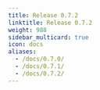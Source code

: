 ```yaml
---
title: Release 0.7.2
linktitle: Release 0.7.2
weight: 988
sidebar_multicard: true
icon: docs
aliases:
  - /docs/0.7.0/
  - /docs/0.7.1/
  - /docs/0.7.2/
---
```

